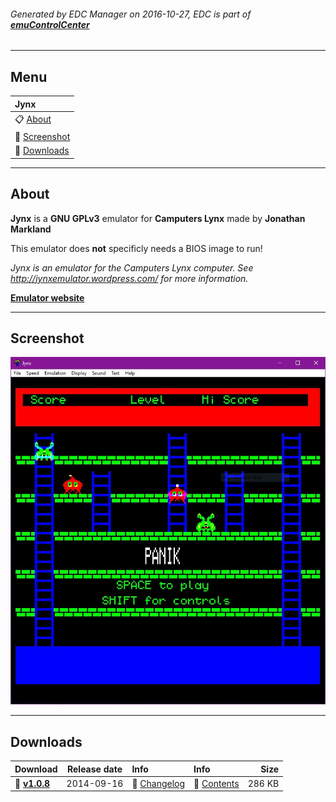 ###### Generated by EDC Manager on 2016-10-27, EDC is part of [**emuControlCenter**](https://github.com/PhoenixInteractiveNL/emuControlCenter/wiki)
***
## Menu
| **Jynx** |
|:---------|
| :clipboard: [About](#about) |
| :sunrise: [Screenshot](#screenshot) |
| :floppy_disk: [Downloads](#downloads) |
***
## About
**Jynx** is a **GNU GPLv3** emulator for **Camputers Lynx** made by **Jonathan Markland**

This emulator does **not** specificly needs a BIOS image to run!

_Jynx is an emulator for the Camputers Lynx computer. See http://jynxemulator.wordpress.com/ for more information._

[**Emulator website**](http://github.com/jonathan-markland/Jynx)
***
## Screenshot
![](https://raw.githubusercontent.com/PhoenixInteractiveNL/edc-masterhook/master/downloadhooks/jynx/jynx_screen.jpg)
***
## Downloads
| Download | Release date  | Info       | Info       | Size       |
|:---------|:-------------:|:-----------|:-----------|-----------:|
| :floppy_disk: [**v1.0.8**](https://github.com/PhoenixInteractiveNL/edc-repo0002/raw/master/jynx/1.0.8.7z) | 2014-09-16 | :page_facing_up: [Changelog](https://github.com/PhoenixInteractiveNL/edc-repo0002/blob/master/jynx/1.0.8_changelog.txt) | :mag_right: [Contents](https://github.com/PhoenixInteractiveNL/edc-repo0002/blob/master/jynx/1.0.8_contents.txt) | 286 KB |
